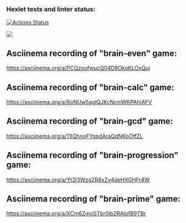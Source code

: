 ### Hexlet tests and linter status:
[![Actions Status](https://github.com/AleksandKrasnyatov/php-project-45/actions/workflows/hexlet-check.yml/badge.svg)](https://github.com/AleksandKrasnyatov/php-project-45/actions)

<a href="https://codeclimate.com/github/AleksandKrasnyatov/php-project-45/maintainability"><img src="https://api.codeclimate.com/v1/badges/001cd103d55c4d780d49/maintainability" /></a>

## Asciinema recording of "brain-even" game:
https://asciinema.org/a/PCQzoufwucQ04D8OkoKLOxQuj

## Asciinema recording of "brain-calc" game:
https://asciinema.org/a/8oNUw5agIQJKcNcmWKPAhjAFV

## Asciinema recording of "brain-gcd" game:
https://asciinema.org/a/11IQhnoFYqpdAraQdNKoOtfZL

## Asciinema recording of "brain-progression" game:
https://asciinema.org/a/Yt2I3WzgZR8xZy4deHXGHFr4W

## Asciinema recording of "brain-prime" game:
https://asciinema.org/a/XCm6ZmoSTbr0lb2RAlofB9TBr